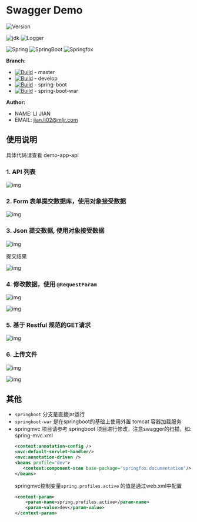 # Swagger Demo

 ![Version](https://img.shields.io/badge/Version-0.0.6-blue.svg)

 ![jdk    ](https://img.shields.io/badge/Jdk-1.7+-blue.svg)
 ![Logger ](https://img.shields.io/badge/Logger-logback-green.svg)

 ![Spring ](https://img.shields.io/badge/Spring-4.2.5.RELEASE-blue.svg)
 ![SpringBoot ](https://img.shields.io/badge/SpringBoot-1.3.5.RELEASE-blue.svg)
 ![Springfox](https://img.shields.io/badge/Springfox-1.3.5.RELEASE-blue.svg)

**Branch:**

* [![Build](http://gitlab.mljr.com/mljr/hr/badges/master/build.svg)](http://gitlab.mljr.com/mljr/hr/commits/master) -  master
* [![Build](http://gitlab.mljr.com/mljr/hr/badges/develop/build.svg)](http://gitlab.mljr.com/mljr/hr/commits/develop) -  develop
* [![Build](http://gitlab.mljr.com/mljr/hr/badges/springboot-jar/build.svg)](http://gitlab.mljr.com/mljr/hr/commits/springboot) - spring-boot
* [![Build](http://gitlab.mljr.com/mljr/hr/badges/springboot-war/build.svg)](http://gitlab.mljr.com/mljr/hr/commits/springboot-war) -  spring-boot-war


**Author:**

 * NAME: LI JIAN
 * EMAIL: jian.li02@mljr.com

## 使用说明

具体代码请查看 demo-app-api

### 1. API 列表

   ![img](doc/images/1.png)

### 2. Form 表单提交数据库，使用对象接受数据

   ![img](doc/images/2.png)

### 3. Json 提交数据, 使用对象接受数据

   ![img](doc/images/3.png)

   提交结果

   ![img](doc/images/4.png)

### 4. 修改数据，使用 `@RequestParam`

   ![img](doc/images/5.png)

   ![img](doc/images/6.png)

### 5. 基于 Restful 规范的GET请求

   ![img](doc/images/7.png)

### 6. 上传文件

   ![img](doc/images/8.png)

   ![img](doc/images/9.png)

## 其他

* `springboot` 分支是直接jar运行
* `springboot-war` 是在springboot的基础上使用外置 tomcat 容器加载服务
* springmvc 项目请参考 springboot 项目进行修改，注意swagger的扫描，如:
   spring-mvc.xml
   ```xml
   <context:annotation-config />
   <mvc:default-servlet-handler/>
   <mvc:annotation-driven />
   <beans profile="dev">
      <context:component-scan base-package="springfox.documentation"/>
   </beans>
   ```
   springmvc控制变量`spring.profiles.active` 的值是通过web.xml中配置
   ```xml
   <context-param>
       <param-name>spring.profiles.active</param-name>
       <param-value>dev</param-value>
   </context-param>
   ```


